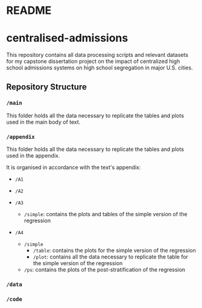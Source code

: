 README
=======================

# centralised-admissions

This repository contains all data processing scripts and relevant
datasets for my capstone dissertation project on the impact of
centralized high school admissions systems on high school segregation in
major U.S. cities.


## Repository Structure

### `/main`

This folder holds all the data necessary to replicate the tables and plots used in the main body of text. 

### `/appendix`

This folder holds all the data necessary to replicate the tables and plots used in the appendix.

It is organised in accordance with the text's appendix: 

- `/A1`

- `/A2`

- `/A3`

  - `/simple`: contains the plots and tables of the simple version of the regression

- `/A4`

  - `/simple`
    - `/table`: contains the plots for the simple version of the regression
    - `/plot`: contains all the data necessary to replicate the table for the simple version of the regression
  - `/ps`: contains the plots of the post-stratification of the regression

### `/data`

### `/code`